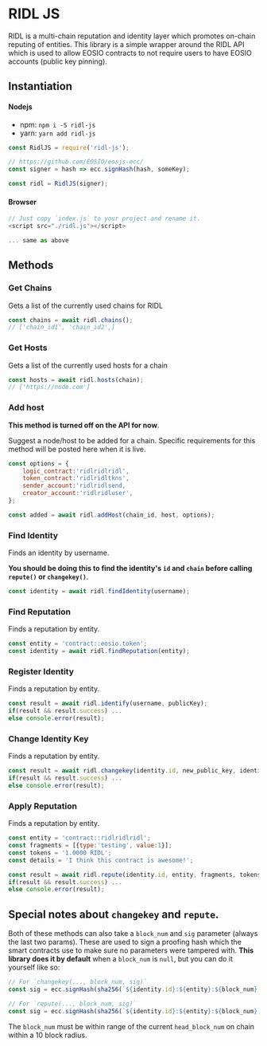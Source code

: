# RIDL JS

RIDL is a multi-chain reputation and identity layer which promotes on-chain reputing of entities.
This library is a simple wrapper around the RIDL API which is used to allow EOSIO contracts to
not require users to have EOSIO accounts (public key pinning).

## Instantiation

#### Nodejs
- npm: `npm i -S ridl-js`
- yarn: `yarn add ridl-js`

```js
const RidlJS = require('ridl-js');

// https://github.com/EOSIO/eosjs-ecc/
const signer = hash => ecc.signHash(hash, someKey);

const ridl = RidlJS(signer);
```

#### Browser
```js
// Just copy `index.js` to your project and rename it.
<script src="./ridl.js"></script>

... same as above
```

## Methods

### Get Chains
Gets a list of the currently used chains for RIDL
```js
const chains = await ridl.chains();
// ['chain_id1', 'chain_id2',]
```

### Get Hosts
Gets a list of the currently used hosts for a chain
```js
const hosts = await ridl.hosts(chain);
// ['https://node.com']
```

### Add host

**This method is turned off on the API for now**.

Suggest a node/host to be added for a chain.
Specific requirements for this method will be posted here when it is live.
```js
const options = {
    logic_contract:'ridlridlridl',
    token_contract:'ridlridltkns',
    sender_account:'ridlridlsend,
    creator_account:'ridlridluser',
};

const added = await ridl.addHost(chain_id, host, options);
```

### Find Identity
Finds an identity by username.

**You should be doing this to find the identity's `id` and `chain` before calling `repute()` or `changekey()`**.
```js
const identity = await ridl.findIdentity(username);
```

### Find Reputation
Finds a reputation by entity.
```js
const entity = 'contract::eosio.token';
const identity = await ridl.findReputation(entity);
```

### Register Identity
Finds a reputation by entity.
```js
const result = await ridl.identify(username, publicKey);
if(result && result.success) ...
else console.error(result);
```

### Change Identity Key
Finds a reputation by entity.
```js
const result = await ridl.changekey(identity.id, new_public_key, identity.chain);
if(result && result.success) ...
else console.error(result);
```

### Apply Reputation
Finds a reputation by entity.
```js
const entity = 'contract::ridlridlridl';
const fragments = [{type:'testing', value:1}];
const tokens = '1.0000 RIDL';
const details = 'I think this contract is awesome!';

const result = await ridl.repute(identity.id, entity, fragments, tokens, identity.chain, details);
if(result && result.success) ...
else console.error(result);
```


## Special notes about `changekey` and `repute`.

Both of these methods can also take a `block_num` and `sig` parameter (always the last two params).
These are used to sign a proofing hash which the smart contracts use to make sure no parameters were tampered with.
**This library does it by default** when a `block_num` is `null`, but you can do it yourself like so:
```js
// For `changekey(..., block_num, sig)`
const sig = ecc.signHash(sha256(`${identity.id}:${entity}:${block_num}:${key}`), privateKey);

// For `repute(..., block_num, sig)`
const sig = ecc.signHash(sha256(`${identity.id}:${entity}:${block_num}:${fragments.map(x => `${x.type}${x.value}`).join('')}:${tokens}`), privateKey);
```

The `block_num` must be within range of the current `head_block_num` on chain within a 10 block radius.


